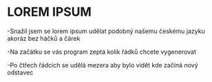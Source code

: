 <h1>LOREM IPSUM</h1>


  <p>-Snažil jsem se lorem ipsum udělat podobný našemu českému jazyku akoráz bez háčků a čárek</p>
  <p>-Na začátku se vás program zeptá kolik řádků chcete vygenerovat</p>
  <p>-Po čtřech řádcich se udělá mezera aby bylo vidět kde začíná nový odstavec</p>



